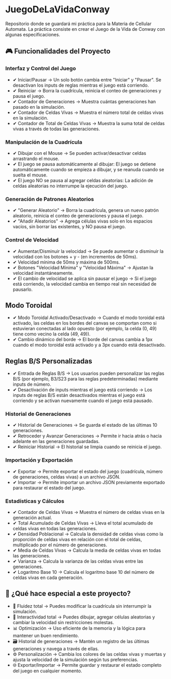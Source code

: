 # JuegoDeLaVidaConway
Repositorio donde se guardará mi práctica para la Materia de Cellular Automata. La práctica consiste en crear el Juego de la Vida de Conway con algunas especificaciones.

## 🎮 Funcionalidades del Proyecto

### Interfaz y Control del Juego

- ✔ Iniciar/Pausar → Un solo botón cambia entre "Iniciar" y "Pausar". Se desactivan los inputs de reglas mientras el juego está corriendo.
- ✔ Reiniciar → Borra la cuadrícula, reinicia el conteo de generaciones y pausa el juego.
- ✔ Contador de Generaciones → Muestra cuántas generaciones han pasado en la simulación.
- ✔ Contador de Celdas Vivas → Muestra el número total de celdas vivas en la simulación.
- ✔ Contador de Total de Celdas Vivas → Muestra la suma total de celdas vivas a través de todas las generaciones.

### Manipulación de la Cuadrícula

- ✔ Dibujar con el Mouse → Se pueden activar/desactivar celdas arrastrando el mouse.
- ✔ El juego se pausa automáticamente al dibujar: El juego se detiene automáticamente cuando se empieza a dibujar, y se reanuda cuando se suelta el mouse.
- ✔ El juego NO se pausa al agregar celdas aleatorias: La adición de celdas aleatorias no interrumpe la ejecución del juego.

### Generación de Patrones Aleatorios

- ✔ "Generar Aleatorio" → Borra la cuadrícula, genera un nuevo patrón aleatorio, reinicia el conteo de generaciones y pausa el juego.
- ✔ "Añadir Aleatorios" → Agrega células vivas solo en los espacios vacíos, sin borrar las existentes, y NO pausa el juego.

### Control de Velocidad

- ✔ Aumentar/Disminuir la velocidad → Se puede aumentar o disminuir la velocidad con los botones + y - (en incrementos de 50ms).
- ✔ Velocidad mínima de 50ms y máxima de 500ms.
- ✔ Botones "Velocidad Mínima" y "Velocidad Máxima" → Ajustan la velocidad instantáneamente.
- ✔ El cambio de velocidad se aplica sin pausar el juego → Si el juego está corriendo, la velocidad cambia en tiempo real sin necesidad de pausarlo.

## Modo Toroidal

- ✔ Modo Toroidal Activado/Desactivado → Cuando el modo toroidal está activado, las celdas en los bordes del canvas se comportan como si estuvieran conectadas al lado opuesto (por ejemplo, la celda (0, 49) tiene como vecino la celda (49, 49)).
- ✔ Cambio dinámico del borde → El borde del canvas cambia a 1px cuando el modo toroidal está activado y a 3px cuando está desactivado.

## Reglas B/S Personalizadas

- ✔ Entrada de Reglas B/S → Los usuarios pueden personalizar las reglas B/S (por ejemplo, B3/S23 para las reglas predeterminadas) mediante inputs de número.
- ✔ Desactivación de inputs mientras el juego está corriendo → Los inputs de reglas B/S están desactivados mientras el juego está corriendo y se activan nuevamente cuando el juego está pausado.

### Historial de Generaciones

- ✔ Historial de Generaciones → Se guarda el estado de las últimas 10 generaciones.
- ✔ Retroceder y Avanzar Generaciones → Permite ir hacia atrás o hacia adelante en las generaciones guardadas.
- ✔ Reiniciar Historial → El historial se limpia cuando se reinicia el juego.

### Importación y Exportación

- ✔ Exportar → Permite exportar el estado del juego (cuadrícula, número de generaciones, celdas vivas) a un archivo JSON.
- ✔ Importar → Permite importar un archivo JSON previamente exportado para restaurar el estado del juego.

### Estadísticas y Cálculos

- ✔ Contador de Celdas Vivas → Muestra el número de celdas vivas en la generación actual.
- ✔ Total Acumulado de Celdas Vivas → Lleva el total acumulado de celdas vivas en todas las generaciones.
- ✔ Densidad Poblacional → Calcula la densidad de celdas vivas como la proporción de celdas vivas en relación con el total de celdas, multiplicado por el número de generaciones.
- ✔ Media de Celdas Vivas → Calcula la media de celdas vivas en todas las generaciones.
- ✔ Varianza → Calcula la varianza de las celdas vivas entre las generaciones.
- ✔ Logaritmo Base 10 → Calcula el logaritmo base 10 del número de celdas vivas en cada generación.

## 🎯 ¿Qué hace especial a este proyecto?

- 🚀 Fluidez total → Puedes modificar la cuadrícula sin interrumpir la simulación.
- 🎨 Interactividad total → Puedes dibujar, agregar células aleatorias y cambiar la velocidad sin restricciones molestas.
- 📊 Optimización → Uso eficiente de la memoria y la lógica para mantener un buen rendimiento.
- 🗃 Historial de generaciones → Mantén un registro de las últimas generaciones y navega a través de ellas.
- ⚙️ Personalización → Cambia los colores de las celdas vivas y muertas y ajusta la velocidad de la simulación según tus preferencias.
- 🌐 Exportar/Importar → Permite guardar y restaurar el estado completo del juego en cualquier momento.